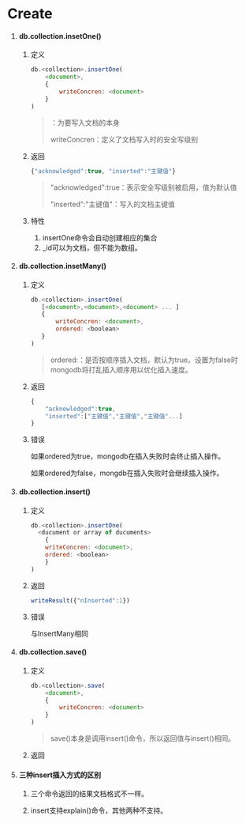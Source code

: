 # Create

1. #### db.collection.insetOne()
   
   1. 定义
      
      ```js
      db.<collection>.insertOne(
          <document>,
          {
              writeConcren: <document>
          }
      )
      ```
      
      > <document>：为要写入文档的本身
      > 
      > writeConcren：定义了文档写入时的安全写级别
   
   2. 返回
      
      ```js
      {"acknowledged":true, "inserted":"主键值"}
      ```
      
      > "acknowledged":true：表示安全写级别被启用，值为默认值
      > 
      > "inserted":"主键值"：写入的文档主键值
   
   3. 特性
      
      1. insertOne命令会自动创建相应的集合
      2. _id可以为文档，但不能为数组。

2. #### db.collection.insetMany()
   
   1. 定义
      
      ```js
      db.<collection>.insertOne(
         [<document>,<document>,<document> ... ]
         {
             writeConcren: <document>,
             ordered: <boolean>     
         }
      )
      ```
      
      > ordered:<boolean>：是否按顺序插入文档，默认为true。设置为false时mongodb将打乱插入顺序用以优化插入速度。
   
   2. 返回
      
      ```js
      {
          "acknowledged":true, 
          "inserted":["主键值","主键值","主键值"...]
      }
      ```
   
   3. 错误
      
      如果ordered为true，mongodb在插入失败时会终止插入操作。
      
      如果ordered为false，mongdb在插入失败时会继续插入操作。

3. #### db.collection.insert()
   
   1. 定义
      
      ```js
      db.<collection>.insertOne(
        <ducument or array of ducuments>
          {
          writeConcren: <document>,
          ordered: <boolean>
          }
      )
      ```
   
   2. 返回
      
      ```js
      writeResult({"nInserted":1})
      ```
   
   3. 错误
      
      与InsertMany相同

4. #### db.collection.save()
   
   1. 定义
      
      ```js
      db.<collection>.save(
          <document>,
          {
              writeConcren: <document>
          }
      )
      ```
      
      > save()本身是调用insert()命令，所以返回值与insert()相同。
   
   2. 返回

5. #### 三种insert插入方式的区别
   
   1. 三个命令返回的结果文档格式不一样。
   
   2. insert支持explain()命令，其他两种不支持。
